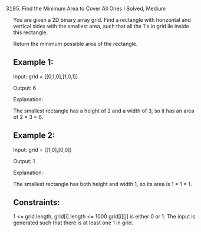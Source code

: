 3195. Find the Minimum Area to Cover All Ones I
Solved, Medium

You are given a 2D binary array grid. Find a rectangle with horizontal and vertical sides with the smallest area, such that all the 1's in grid lie inside this rectangle.  

Return the minimum possible area of the rectangle.  

 

Example 1:
---
Input: grid = [[0,1,0],[1,0,1]]  

Output: 6  

Explanation:  



The smallest rectangle has a height of 2 and a width of 3, so it has an area of 2 * 3 = 6.  

Example 2:  
---
Input: grid = [[1,0],[0,0]]  

Output: 1  

Explanation:  



The smallest rectangle has both height and width 1, so its area is 1 * 1 = 1.  

 

Constraints:
---
1 <= grid.length, grid[i].length <= 1000
grid[i][j] is either 0 or 1.
The input is generated such that there is at least one 1 in grid.
